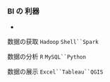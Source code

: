 ###  BI の 利器
-


数据の获取
`Hadoop` `Shell``Spark`

数据の分析
`R` `MySQL``Python`

数据の展示
`Excel``Tableau``QGIS`